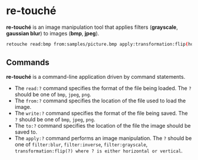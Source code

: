 # re-touché

**re-touché** is an image manipulation tool that applies filters (**grayscale**, **gaussian blur**) to images (**bmp**, **jpeg**).

```bash
retouche read:bmp from:samples/picture.bmp apply:transformation:flip(horizontal) apply:filter:grayscale write:bmp to:samples/grayscaled.bmp
```

## Commands

**re-touché** is a command-line application driven by command statements.

* The `read:?` command specifies the format of the file being loaded. The `?` should be one of `bmp`, `jpeg`, `png`.
* The `from:?` command specifies the location of the file used to load the image.
* The `write:?` command specifies the format of the file being saved. The `?` should be one of `bmp`, `jpeg`, `png`.
* The `to:?` command specifies the location of the file the image should be saved to.
* The `apply:?` command performs an image manipulation. The `?` should be one of `filter:blur`, `filter:inverse`, `filter:grayscale`, `transformation:flip(?) where ? is either horizontal or vertical`.
